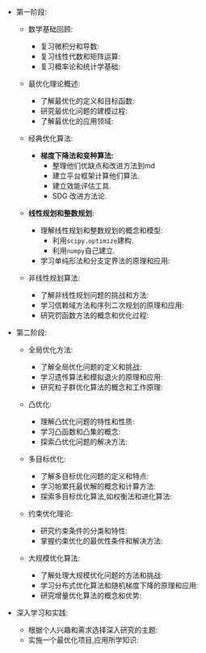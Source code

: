 - 第一阶段:

    - 数学基础回顾: 
        - 复习微积分和导数:
        - 复习线性代数和矩阵运算:
        - 复习概率论和统计学基础:

    - 最优化理论概述:
        - 了解最优化的定义和目标函数:
        - 研究最优化问题的建模过程:
        - 了解最优化的应用领域:

    - 经典优化算法:
        - **梯度下降法和变种算法:** 
            - 整理他们优缺点和改进方法到md
            - 建立平台框架计算他们算法.
            - 建立效能评估工具. 
            - SDG 改进方法论.

        <!-- - 推荐资源:
            - 《Numerical Optimization》 by Nocedal and Wright
            - 《Convex Optimization》 by Boyd and Vandenberghe -->

    - **线性规划和整数规划**:
        - 理解线性规划和整数规划的概念和模型:
            - 利用`scipy.optimize`建构.
            - 利用`numpy`自己建立.
        - 学习单纯形法和分支定界法的原理和应用:

        <!-- - 推荐资源:
            - 《Introduction to Linear Optimization》 by Dimitris Bertsimas and John N. Tsitsiklis
            - 《Integer Programming》 by Laurence A. Wolsey -->

    - 非线性规划算法:
        - 了解非线性规划问题的挑战和方法:
        - 学习信赖域方法和序列二次规划的原理和应用:
        - 研究罚函数方法的概念和优化过程:

        <!-- - 推荐资源:
            - 《Numerical Optimization》 by Nocedal and Wright
            - 《Nonlinear Programming: Concepts, Algorithms, and Applications》 by Dimitri P. Bertsekas -->

- 第二阶段:

    - 全局优化方法:
        - 了解全局优化问题的定义和挑战:
        - 学习遗传算法和模拟退火的原理和应用:
        - 研究粒子群优化算法的概念和工作原理:

        <!-- - 推荐资源:
            - 《Global Optimization Algorithms: Theory and Application》 by Thomas Weise -->

    - 凸优化:
        - 理解凸优化问题的特性和性质:
        - 学习凸函数和凸集的概念:
        - 探索凸优化问题的解决方法:

        <!-- - 推荐资源:
            - 《Convex Optimization》 by Stephen Boyd and Lieven Vandenberghe
            - 《Convex Optimization: Algorithms and Complexity》 by Sebastien Bubeck -->

    - 多目标优化:
        - 了解多目标优化问题的定义和特点:
        - 学习帕累托最优解的概念和计算方法:
        - 探索多目标优化算法,如权衡法和进化算法:

        <!-- - 推荐资源:
            - 《Multiobjective Optimization: Principles and Case Studies》 by Jürgen Branke -->

    - 约束优化理论:
        - 研究约束条件的分类和特性:
        - 掌握约束优化的最优性条件和解决方法:

        <!-- - 推荐资源:
            - 《Nonlinear Programming: Theory and Algorithms》 by Mokhtar S. Bazaraa, Hanif D. Sherali, and C. M. Shetty -->

    - 大规模优化算法:
        - 了解处理大规模优化问题的方法和挑战:
        - 学习分布式优化算法和随机梯度下降的原理和应用:
        - 研究增量优化算法的概念和优势:

        <!-- - 推荐资源:
            - 《Distributed Optimization and Statistical Learning via the Alternating Direction Method of Multipliers》 by Stephen Boyd et al.
            - 《Stochastic Gradient Descent Methods for Large-Scale Optimization》 by Léon Bottou, Frank E. Curtis, and Jorge Nocedal -->

- 深入学习和实践:
  - 根据个人兴趣和需求选择深入研究的主题:
  - 实施一个最优化项目,应用所学知识:

<!-- - 优化理论教材:
    - 《Numerical Optimization》 by Jorge Nocedal and Stephen J. Wright
    - 《Convex Optimization》 by Stephen Boyd and Lieven Vandenberghe
    - 《Nonlinear Programming: Concepts, Algorithms, and Applications》 by Dimitri P. Bertsekas
    - 在线课程和视频教程:
        - Coursera上的《Convex Optimization》和《Discrete Optimization》课程
        - YouTube上的最优化理论教学视频,如Stephen Boyd的讲座和讲解视频 -->
